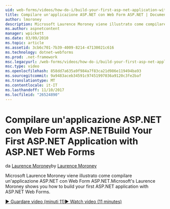 ```yaml
---
uid: web-forms/videos/how-do-i/build-your-first-asp-net-application-with-asp-net-web-forms
title: Compilare un'applicazione ASP.NET con Web Form ASP.NET | Documenti Microsoft
author: lmoroney
description: Microsoft Laurence Moroney viene illustrato come compilare un'applicazione ASP.NET con Web Form ASP.NET.
ms.author: aspnetcontent
manager: wpickett
ms.date: 03/09/2010
ms.topic: article
ms.assetid: 3cb6c701-7b39-4009-8214-47130021c616
ms.technology: dotnet-webforms
ms.prod: .net-framework
msc.legacyurl: /web-forms/videos/how-do-i/build-your-first-asp-net-application-with-asp-net-web-forms
msc.type: video
ms.openlocfilehash: 858dd7a635a9f984a7f83ca21d986e119494ba93
ms.sourcegitcommit: 9a9483aceb34591c97451997036a9120c3fe2baf
ms.translationtype: MT
ms.contentlocale: it-IT
ms.lasthandoff: 11/10/2017
ms.locfileid: "26524890"
---
```

<a name="build-your-first-aspnet-application-with-aspnet-web-forms"></a><span data-ttu-id="491a5-103">Compilare un'applicazione ASP.NET con Web Form ASP.NET</span><span class="sxs-lookup"><span data-stu-id="491a5-103">Build Your First ASP.NET Application with ASP.NET Web Forms</span></span>
====================
<span data-ttu-id="491a5-104">da [Laurence Moroney](https://github.com/lmoroney)</span><span class="sxs-lookup"><span data-stu-id="491a5-104">by [Laurence Moroney](https://github.com/lmoroney)</span></span>

<span data-ttu-id="491a5-105">Microsoft Laurence Moroney viene illustrato come compilare un'applicazione ASP.NET con Web Form ASP.NET.</span><span class="sxs-lookup"><span data-stu-id="491a5-105">Microsoft's Laurence Moroney shows you how to build your first ASP.NET application with ASP.NET Web Forms.</span></span>

[<span data-ttu-id="491a5-106">&#9654; Guardare video (minuti 11)</span><span class="sxs-lookup"><span data-stu-id="491a5-106">&#9654; Watch video (11 minutes)</span></span>](https://channel9.msdn.com/Blogs/ASP-NET-Site-Videos/build-your-first-asp-net-application-with-asp-net-web-forms)
